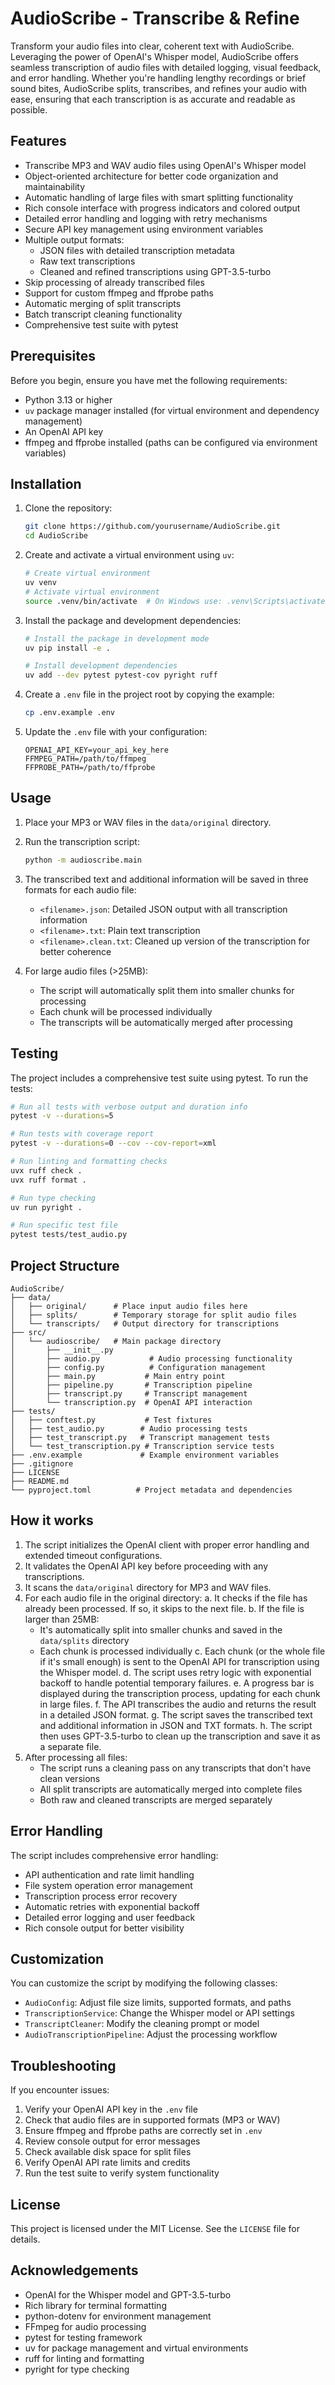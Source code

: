 # AudioScribe - Transcribe & Refine

Transform your audio files into clear, coherent text with AudioScribe. Leveraging the power of OpenAI's Whisper model, AudioScribe offers seamless transcription of audio files with detailed logging, visual feedback, and error handling. Whether you're handling lengthy recordings or brief sound bites, AudioScribe splits, transcribes, and refines your audio with ease, ensuring that each transcription is as accurate and readable as possible.

## Features

- Transcribe MP3 and WAV audio files using OpenAI's Whisper model
- Object-oriented architecture for better code organization and maintainability
- Automatic handling of large files with smart splitting functionality
- Rich console interface with progress indicators and colored output
- Detailed error handling and logging with retry mechanisms
- Secure API key management using environment variables
- Multiple output formats:
  - JSON files with detailed transcription metadata
  - Raw text transcriptions
  - Cleaned and refined transcriptions using GPT-3.5-turbo
- Skip processing of already transcribed files
- Support for custom ffmpeg and ffprobe paths
- Automatic merging of split transcripts
- Batch transcript cleaning functionality
- Comprehensive test suite with pytest

## Prerequisites

Before you begin, ensure you have met the following requirements:

- Python 3.13 or higher
- `uv` package manager installed (for virtual environment and dependency management)
- An OpenAI API key
- ffmpeg and ffprobe installed (paths can be configured via environment variables)

## Installation

1. Clone the repository:
   ```bash
   git clone https://github.com/yourusername/AudioScribe.git
   cd AudioScribe
   ```

2. Create and activate a virtual environment using `uv`:
   ```bash
   # Create virtual environment
   uv venv
   # Activate virtual environment
   source .venv/bin/activate  # On Windows use: .venv\Scripts\activate
   ```

3. Install the package and development dependencies:
   ```bash
   # Install the package in development mode
   uv pip install -e .

   # Install development dependencies
   uv add --dev pytest pytest-cov pyright ruff
   ```

4. Create a `.env` file in the project root by copying the example:
   ```bash
   cp .env.example .env
   ```

5. Update the `.env` file with your configuration:
   ```
   OPENAI_API_KEY=your_api_key_here
   FFMPEG_PATH=/path/to/ffmpeg
   FFPROBE_PATH=/path/to/ffprobe
   ```

## Usage

1. Place your MP3 or WAV files in the `data/original` directory.

2. Run the transcription script:
   ```bash
   python -m audioscribe.main
   ```

3. The transcribed text and additional information will be saved in three formats for each audio file:
   - `<filename>.json`: Detailed JSON output with all transcription information
   - `<filename>.txt`: Plain text transcription
   - `<filename>.clean.txt`: Cleaned up version of the transcription for better coherence

4. For large audio files (>25MB):
   - The script will automatically split them into smaller chunks for processing
   - Each chunk will be processed individually
   - The transcripts will be automatically merged after processing

## Testing

The project includes a comprehensive test suite using pytest. To run the tests:

```bash
# Run all tests with verbose output and duration info
pytest -v --durations=5

# Run tests with coverage report
pytest -v --durations=0 --cov --cov-report=xml

# Run linting and formatting checks
uvx ruff check .
uvx ruff format .

# Run type checking
uv run pyright .

# Run specific test file
pytest tests/test_audio.py
```

## Project Structure

```
AudioScribe/
├── data/
│   ├── original/      # Place input audio files here
│   ├── splits/        # Temporary storage for split audio files
│   └── transcripts/   # Output directory for transcriptions
├── src/
│   └── audioscribe/   # Main package directory
│       ├── __init__.py
│       ├── audio.py           # Audio processing functionality
│       ├── config.py          # Configuration management
│       ├── main.py           # Main entry point
│       ├── pipeline.py       # Transcription pipeline
│       ├── transcript.py     # Transcript management
│       └── transcription.py  # OpenAI API interaction
├── tests/
│   ├── conftest.py           # Test fixtures
│   ├── test_audio.py        # Audio processing tests
│   ├── test_transcript.py   # Transcript management tests
│   └── test_transcription.py # Transcription service tests
├── .env.example             # Example environment variables
├── .gitignore
├── LICENSE
├── README.md
└── pyproject.toml          # Project metadata and dependencies
```

## How it works

1. The script initializes the OpenAI client with proper error handling and extended timeout configurations.
2. It validates the OpenAI API key before proceeding with any transcriptions.
3. It scans the `data/original` directory for MP3 and WAV files.
4. For each audio file in the original directory:
   a. It checks if the file has already been processed. If so, it skips to the next file.
   b. If the file is larger than 25MB:
      - It's automatically split into smaller chunks and saved in the `data/splits` directory
      - Each chunk is processed individually
   c. Each chunk (or the whole file if it's small enough) is sent to the OpenAI API for transcription using the Whisper model.
   d. The script uses retry logic with exponential backoff to handle potential temporary failures.
   e. A progress bar is displayed during the transcription process, updating for each chunk in large files.
   f. The API transcribes the audio and returns the result in a detailed JSON format.
   g. The script saves the transcribed text and additional information in JSON and TXT formats.
   h. The script then uses GPT-3.5-turbo to clean up the transcription and save it as a separate file.
5. After processing all files:
   - The script runs a cleaning pass on any transcripts that don't have clean versions
   - All split transcripts are automatically merged into complete files
   - Both raw and cleaned transcripts are merged separately

## Error Handling

The script includes comprehensive error handling:

- API authentication and rate limit handling
- File system operation error management
- Transcription process error recovery
- Automatic retries with exponential backoff
- Detailed error logging and user feedback
- Rich console output for better visibility

## Customization

You can customize the script by modifying the following classes:

- `AudioConfig`: Adjust file size limits, supported formats, and paths
- `TranscriptionService`: Change the Whisper model or API settings
- `TranscriptCleaner`: Modify the cleaning prompt or model
- `AudioTranscriptionPipeline`: Adjust the processing workflow

## Troubleshooting

If you encounter issues:

1. Verify your OpenAI API key in the `.env` file
2. Check that audio files are in supported formats (MP3 or WAV)
3. Ensure ffmpeg and ffprobe paths are correctly set in `.env`
4. Review console output for error messages
5. Check available disk space for split files
6. Verify OpenAI API rate limits and credits
7. Run the test suite to verify system functionality


## License

This project is licensed under the MIT License. See the `LICENSE` file for details.

## Acknowledgements

- OpenAI for the Whisper model and GPT-3.5-turbo
- Rich library for terminal formatting
- python-dotenv for environment management
- FFmpeg for audio processing
- pytest for testing framework
- uv for package management and virtual environments
- ruff for linting and formatting
- pyright for type checking
